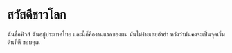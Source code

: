 # สวัสดีชาวโลก 

ฉันชื่อฟิวส์
ฉันอยู่ประเทศไทย
และนี้ก็คืองานแรกของผม
มันไม่ง่ายเลยฮ่าฮ่า
หวังว่ามันคงจะเป็นจุดเริ่มต้นที่ดี
ขอบคุณ

